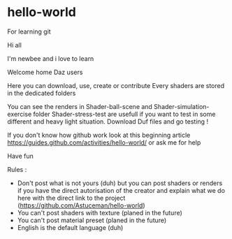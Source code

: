 # hello-world
For learning git

Hi all

I'm newbee and i love to learn

Welcome home Daz users

Here you can download, use, create or contribute 
Every shaders are stored in the dedicated folders

You can see the renders in Shader-ball-scene and Shader-simulation-exercise folder
Shader-stress-test are usefull if you want to test in some different and heavy light situation. Download Duf files and go testing !

If you don't know how github work look at this beginning article https://guides.github.com/activities/hello-world/ or ask me for help

Have fun

Rules :
- Don't post what is not yours (duh) but you can post shaders or renders if you have the direct autorisation of the creator and explain what we do here with the direct link to the project (https://github.com/Astuceman/hello-world)
- You can't post shaders with texture (planed in the future)
- You can't post material preset (planed in the future)
- English is the default language (duh)
